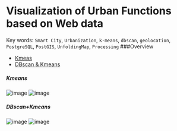 # Visualization of Urban Functions based on Web data
Key words: `Smart City`, `Urbanization`, `k-means`, `dbscan`, `geolocation`, `PostgreSQL`, `PostGIS`, `UnfoldingMap`, `Processing`
###Overview
* [Kmeas](#kmeans)
* [DBscan & Kmeans](#dbscan+kmeans)

##### Kmeans
![image](https://github.com/ZENG-Yuhao/Visualization-of-urban-functions-based-on-web-datas/blob/master/screenshots/result1.png)
![image](https://github.com/ZENG-Yuhao/Visualization-of-urban-functions-based-on-web-datas/blob/master/screenshots/result2.png)

##### DBscan+Kmeans
![image](https://github.com/ZENG-Yuhao/Visualization-of-urban-functions-based-on-web-datas/blob/master/screenshots/6.png)
![image](https://github.com/ZENG-Yuhao/Visualization-of-urban-functions-based-on-web-datas/blob/master/screenshots/9.png)

